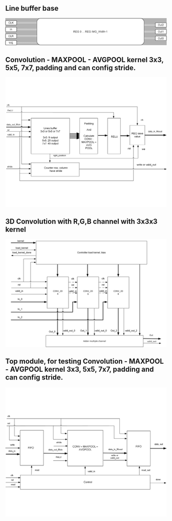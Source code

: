 ## Line buffer base
![img](Line_Buffer.png)
## Convolution - MAXPOOL - AVGPOOL kernel 3x3, 5x5, 7x7, padding and can config stride.
![img](CONV-MAXPOOL-AVGPOOL_Block.png)
## 3D Convolution with R,G,B channel with 3x3x3 kernel
![img](3D_CONV_1_kernel_3_channel.png)
## Top module, for testing Convolution - MAXPOOL - AVGPOOL kernel 3x3, 5x5, 7x7, padding and can config stride.
![img](TOP_for_test.png)
